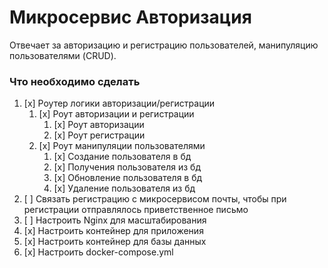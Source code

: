 # Микросервис Авторизация

Отвечает за авторизацию и регистрацию пользователей, манипуляцию пользователями (CRUD).

### Что необходимо сделать

1. [x] Роутер логики авторизации/регистрации
   1. [x] Роут авторизации и регистрации
      1. [x] Роут авторизации
      2. [x] Роут регистрации
   2. [x] Роут манипуляции пользователями
      1. [x] Создание пользователя в бд
      2. [x] Получения пользователя из бд
      3. [x] Обновление пользователя в бд
      4. [x] Удаление пользователя из бд
2. [ ] Связать регистрацию с микросервисом почты, чтобы при регистрации отправлялось приветственное письмо
3. [ ] Настроить Nginx для масштабирования
4. [x] Настроить контейнер для приложения
5. [x] Настроить контейнер для базы данных
6. [x] Настроить docker-compose.yml
